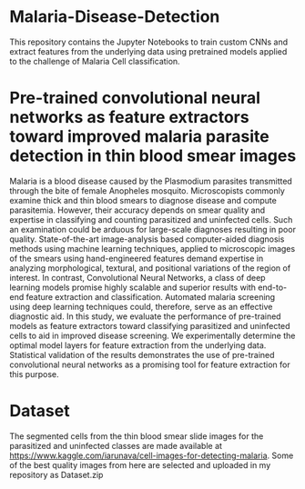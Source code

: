 # Malaria-Disease-Detection
This repository contains the Jupyter Notebooks to train custom CNNs and extract features from the underlying data using pretrained models applied to the challenge of Malaria Cell classification.

# Pre-trained convolutional neural networks as feature extractors toward improved malaria parasite detection in thin blood smear images
Malaria is a blood disease caused by the Plasmodium parasites transmitted through the bite of female Anopheles mosquito. Microscopists commonly examine thick and thin blood smears to diagnose disease and compute parasitemia. However, their accuracy depends on smear quality and expertise in classifying and counting parasitized and uninfected cells. Such an examination could be arduous for large-scale diagnoses resulting in poor quality. State-of-the-art image-analysis based computer-aided diagnosis methods using machine learning techniques, applied to microscopic images of the smears using hand-engineered features demand expertise in analyzing morphological, textural, and positional variations of the region of interest. In contrast, Convolutional Neural Networks, a class of deep learning models promise highly scalable and superior results with end-to-end feature extraction and classification. Automated malaria screening using deep learning techniques could, therefore, serve as an effective diagnostic aid. In this study, we evaluate the performance of pre-trained models as feature extractors toward classifying parasitized and uninfected cells to aid in improved disease screening. We experimentally determine the optimal model layers for feature extraction from the underlying data. Statistical validation of the results demonstrates the use of pre-trained convolutional neural networks as a promising tool for feature extraction for this purpose.

# Dataset
The segmented cells from the thin blood smear slide images for the parasitized and uninfected classes are made available at https://www.kaggle.com/iarunava/cell-images-for-detecting-malaria. Some of the best quality images from here are selected and uploaded in my repository as Dataset.zip
